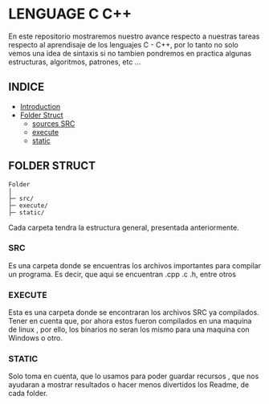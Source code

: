 # LENGUAGE C C++
En este repositorio mostraremos nuestro avance respecto a nuestras 
tareas respecto al aprendisaje de los lenguajes C - C++, por lo tanto 
no solo vemos una idea de sintaxis si no tambien pondremos en practica 
algunas estructuras, algoritmos, patrones, etc ...
## INDICE
- [Introduction](#lenguage-c-c)
- [Folder Struct](#folder-struct)
  - [sources SRC](#src)
  - [execute](#execute)
  - [static](#static)
## FOLDER STRUCT
```plaintext
Folder
│
├─ src/
├─ execute/
├─ static/
```
Cada carpeta tendra la estructura general, presentada anteriormente.
### SRC
Es una carpeta donde se encuentras los archivos importantes para 
compilar un programa. Es decir, que aqui se encuentran .cpp .c .h, 
entre otros
### EXECUTE
Esta es una carpeta donde se encontraran los archivos SRC ya compilados.  
Tener en cuenta que, por ahora estos fueron compilados en una maquina de linux 
, por ello, los binarios no seran los mismo para una maquina con Windows o otro.
### STATIC
Solo toma en cuenta, que lo usamos para poder guardar recursos 
, que nos ayudaran a mostrar resultados o hacer menos divertidos los Readme, 
de cada folder.
